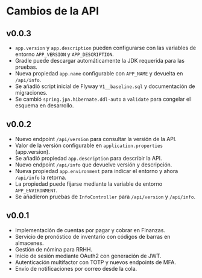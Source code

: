 # Cambios de la API
## v0.0.3
- `app.version` y `app.description` pueden configurarse con las variables de entorno `APP_VERSION` y `APP_DESCRIPTION`.
- Gradle puede descargar automáticamente la JDK requerida para las pruebas.
- Nueva propiedad `app.name` configurable con `APP_NAME` y devuelta en `/api/info`.
- Se añadió script inicial de Flyway `V1__baseline.sql` y documentación de migraciones.
- Se cambió `spring.jpa.hibernate.ddl-auto` a `validate` para congelar el esquema en desarrollo.
## v0.0.2
- Nuevo endpoint `/api/version` para consultar la versión de la API.
- Valor de la versión configurable en `application.properties` (app.version).
- Se añadió propiedad `app.description` para describir la API.
- Nuevo endpoint `/api/info` que devuelve versión y descripción.
- Nueva propiedad `app.environment` para indicar el entorno y ahora `/api/info` la retorna.
- La propiedad puede fijarse mediante la variable de entorno `APP_ENVIRONMENT`.
- Se añadieron pruebas de `InfoController` para `/api/version` y `/api/info`.

## v0.0.1
- Implementación de cuentas por pagar y cobrar en Finanzas.
- Servicio de pronóstico de inventario con códigos de barras en almacenes.
- Gestión de nómina para RRHH.
- Inicio de sesión mediante OAuth2 con generación de JWT.
- Autenticación multifactor con TOTP y nuevos endpoints de MFA.
- Envío de notificaciones por correo desde la cola.
